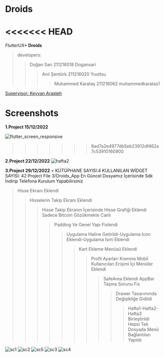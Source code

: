 # Droids
<<<<<<< HEAD
=======

*Flutter*UX* **Droids**

>developers:
>> Doğan Sarı 211216018 Dogansari
>>>Anıl Şentürk 211216020 Yuuttsu
>>>>Muhammed Karataş 211216062 muhammedkaratas1

[Supervisor: Keyvan Arasteh](https://github.com/keyvanarasteh/)

# Screenshots

**1.Project 15/12/2022**

![flutter_screen_responsive](https://user-images.githubusercontent.com/115784914/206871114-603c2e43-fcc9-483f-9c4e-8d689980c31a.jpg)
>>>>>>> 8ad7a2e4977db5eb23912df462a7c53910160900

**2.Project 22/12/2022**
![hafta2](https://user-images.githubusercontent.com/115783349/209242479-22afd2d3-0376-400f-b4c7-986314ffdf52.jpg)

**3.Project 29/12/2022**
< KÜTÜPHANE SAYISI:4   KULLANILAN WİDGET SAYISI: 42
Project File 3/Droids_App  En Güncel Dosyamız İçerisinde Sdk İndirip Telefona Kurulum Yapabilirsiniz
>Hisse Ekranı Eklendi
>>Hisselerin Takip Ekranı Eklendi
>>>Hisse Takip Ekranın İçerisinde Hisse Grafiği Eklendi Sadece Bitcoin Gözükmekte Canlı
>>>>Padding Ve Genel Yapı Fixlendi
>>>>>Uygulama Haline Getirildi-Uygulama Icon Eklendi-Uygulama İsmi Eklendi
>>>>>>Kart Ekleme Menüsü Eklendi
>>>>>>>Profil Ayarları Kısmına Mobil Kullanıcıları Erişimi İçi Menüler Eklendi 
>>>>>>>>SafeArea Eklendi AppBar Taşma Sorunu Fix
>>>>>>>>>Drawer Tasarımında Değişikliğe Gidildi
>>>>>>>>>>Hafta1-Hafta2-Hafta3 Birleştirildi Hepsi Tek Dosyada Menü Bağlantıları Yapıldı

 
![sc1](https://user-images.githubusercontent.com/115783349/210027829-0e59f6ba-9e6c-4f4e-914b-40a26d3adb88.jpg)
![sc2](https://user-images.githubusercontent.com/115783349/210027836-ad162b54-7fed-4382-b44a-ad632898b0c5.png)
![sc5](https://user-images.githubusercontent.com/115783349/210027842-885d8410-ddbc-46fc-bc7b-5ef1bcbfa01e.png)
![sc3](https://user-images.githubusercontent.com/115783349/210027854-27efbb1c-cdeb-4a34-a4ef-81dddde3f178.png)
![sc4](https://user-images.githubusercontent.com/115783349/210027856-ef953255-d7fc-4928-b9eb-a6c016a74295.png)

